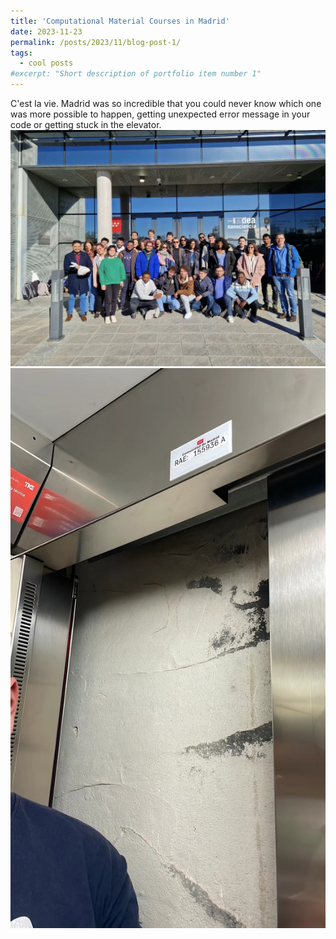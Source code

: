 ```yaml
---
title: 'Computational Material Courses in Madrid'
date: 2023-11-23
permalink: /posts/2023/11/blog-post-1/
tags:
  - cool posts
#excerpt: "Short description of portfolio item number 1"
---
```

C'est la vie. Madrid was so incredible that you could never know which one was more possible to happen, 
getting unexpected error message in your code or getting stuck in the elevator.
<img src="/images/IMG_0782.JPG" alt="Portfolio item image" width="750">
<img src="/images/IMG_0783.JPG" alt="Portfolio item image" width="750">
